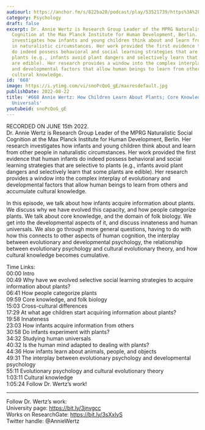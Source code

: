 ```yaml
---
audiourl: https://anchor.fm/s/822ba20/podcast/play/53521739/https%3A%2F%2Fd3ctxlq1ktw2nl.cloudfront.net%2Fstaging%2F2022-5-15%2Fe2029ca5-88fd-0147-9162-3557d74d052f.m4a
category: Psychology
draft: false
excerpt: Dr. Annie Wertz is Research Group Leader of the MPRG Naturalistic Social
  Cognition at the Max Planck Institute for Human Development, Berlin. Her research
  investigates how infants and young children think about and learn from other people
  in naturalistic circumstances. Her work provided the first evidence that human infants
  do indeed possess behavioral and social learning strategies that are selective to
  plants (e.g., infants avoid plant dangers and selectively learn that some plants
  are edible). Her research provides a window into the complex interplay of evolutionary
  and developmental factors that allow human beings to learn from others and accumulate
  cultural knowledge.
id: '668'
image: https://i.ytimg.com/vi/snoPcQoG_gE/maxresdefault.jpg
publishDate: 2022-08-22
title: '#668 Annie Wertz: How Children Learn About Plants; Core Knowledge, and Human
  Universals'
youtubeid: snoPcQoG_gE
---
```

<div class="timelinks">

RECORDED ON JUNE 15th 2022.  
Dr. Annie Wertz is Research Group Leader of the MPRG Naturalistic Social Cognition at the Max Planck Institute for Human Development, Berlin. Her research investigates how infants and young children think about and learn from other people in naturalistic circumstances. Her work provided the first evidence that human infants do indeed possess behavioral and social learning strategies that are selective to plants (e.g., infants avoid plant dangers and selectively learn that some plants are edible). Her research provides a window into the complex interplay of evolutionary and developmental factors that allow human beings to learn from others and accumulate cultural knowledge.

In this episode, we talk about how infants acquire information about plants. We discuss why we have evolved this capacity, and how people categorize plants. We talk about core knowledge, and the domain of folk biology. We get into the developmental aspects of it, and discuss innateness and human universals. We also go through more general questions, having to do with how this connects to other aspects of human cognition, the interplay between evolutionary and developmental psychology, the relationship between evolutionary psychology and cultural evolutionary theory, and how cultural knowledge becomes cumulative.

Time Links:  
<time>00:00</time> Intro  
<time>00:49</time> Why have we evolved selective social learning strategies to acquire information about plants?  
<time>06:41</time> How people categorize plants  
<time>09:59</time> Core knowledge, and folk biology  
<time>15:03</time> Cross-cultural differences  
<time>17:29</time> At what age children start acquiring information about plants?  
<time>19:58</time> Innateness  
<time>23:03</time> How infants acquire information from others  
<time>30:58</time> Do infants experiment with plants?  
<time>34:32</time> Studying human universals  
<time>40:32</time> Is the human mind adapted to dealing with plants?  
<time>44:36</time> How infants learn about animals, people, and objects  
<time>49:31</time> The interplay between evolutionary psychology and developmental psychology  
<time>55:11</time> Evolutionary psychology and cultural evolutionary theory  
<time>1:03:11</time> Cultural knowledge  
<time>1:05:24</time> Follow Dr. Wertz’s work!

---

Follow Dr. Wertz’s work:  
University page: https://bit.ly/3jnvgcc  
Works on ResearchGate: https://bit.ly/3sXxlyS  
Twitter handle: @AnnieWertz
</div>

